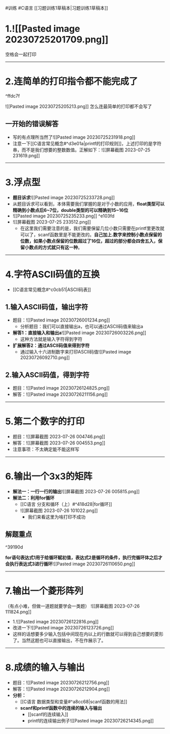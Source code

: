 #训练 #C语言
[[习题训练1草稿本|习题训练1草稿本]]
# 1.![[Pasted image 20230725201709.png]]
空格会一起打印

---
# 2.连简单的打印指令都不能完成了

^ffdc7f

![[Pasted image 20230725205213.png]]
怎么连最简单的打印都不会写了
## 一开始的错误解答
- 写的有点理所当然了![[Pasted image 20230725231918.png]]
- 注意一下[[C语言常见概念#^d3e01a|printf的打印规则]]，上述打印的是字符串，而不是我们想要的整数数值。正解如下：![[屏幕截图 2023-07-25 231619.png]]
---
# 3.浮点型
- **题目诉求**![[Pasted image 20230725233728.png]]
- 从题目诉求可以看到，本体需要我们掌握的是对于小数的应用，**float类型可以精确到小数点后6~7位，double类型的可以精确到15~16位**
- ![[Pasted image 20230725235233.png]]
 ^e103fd
- ![[屏幕截图 2023-07-25 233512.png]]
	- 在这里我们需要注意的是，我们需要保留几位小数只需要在printf里更改就可以了，scanf函数里是不能更改的。**自己加上.数字来控制小数点保留的位数，如果小数点保留的位数超过了16位，超过的部分都会四舍五入，保留小数点的方式就只有这一种**。
---
# 4.字符ASCII码值的互换
- [[C语言常见概念#^c0cb51|ASCII码表]]
## 1.输入ASCII码值，输出字符
- 题目：![[Pasted image 20230726001234.png]]
	- 分析题目：我们可以直接输出a，也可以通过ASCII码值来输出a
- **解答1：直接输入和输出a**![[Pasted image 20230726003226.png]]
	- 这种方法就是输入字符得到字符
- **扩展解答2：通过ASCII码值来得到字符**
	- 通过输入十六进制数字来打印ASCII码值![[Pasted image 20230726092710.png]]
## 2.输入ASCII码值，得到字符
- 题目：![[Pasted image 20230726124825.png]]
- 解答：![[Pasted image 20230726211156.png]]
---
# 5.第二个数字的打印
- 题目：![[屏幕截图 2023-07-26 004746.png]]
- 解答：![[屏幕截图 2023-07-26 004553.png]]
- 注意事项：不太确定能不能这样写
---
# 6.输出一个3x3的矩阵
- **解法一：一行一行的输出**![[屏幕截图 2023-07-26 005815.png]]
- **解法二：利用for循环**
	- [[C语言 分支和循环（上）#^418d28|for循环]]
	- ![[屏幕截图 2023-07-26 101022.png]]
		- 我们来看这里为啥打印不成功
## 解题重点

^39190d

**for语句表达式1用于给循环赋初值，表达式2是循环的条件，执行完循环体之后才会执行表达式3进行循环**![[Pasted image 20230726110650.png]]

---
# 7.输出一个菱形阵列
（有点小难，但做一道题就要学会一类题）
![[屏幕截图 2023-07-26 111824.png]]

- 1.![[Pasted image 20230726122816.png]]
- 改进一下![[Pasted image 20230726123726.png]]
- 这样的话想要多少输入包括中间现在内以上的行数就可以得到自己想要的菱形了。当然这题也可以直接输出，不在作展示了。
---
# 8.成绩的输入与输出
- 题目：![[Pasted image 20230726212756.png]]
- 解答：![[Pasted image 20230726212904.png]]
- **分析：**
	- [[C语言 数据类型和变量#^a8cc68|scanf函数的用法]]
	- **scanf和printf函数中的连续的输入与输出**
		- [[scanf的连续输入]]
		- printf的连续输出例子![[Pasted image 20230726214345.png]]
---
